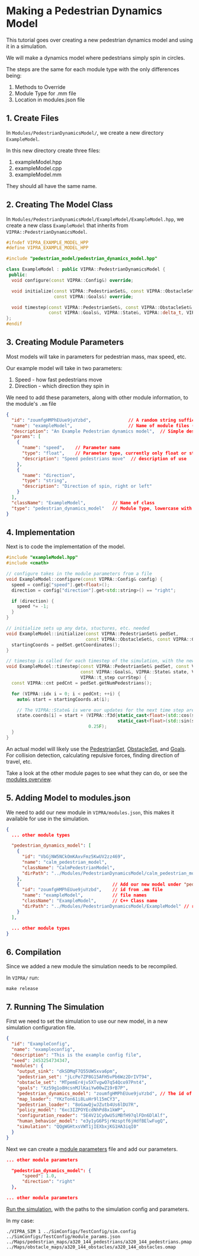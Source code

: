 # Making a Pedestrian Dynamics Model

This tutorial goes over creating a new pedestrian dynamics model and using it in a simulation.

We will make a dynamics model where pedestrians simply spin in circles.

The steps are the same for each module type with the only differences being:
1. Methods to Override
2. Module Type for .mm file
3. Location in modules.json file

## 1. Create Files

In `Modules/PedestrianDynamicsModel/`, we create a new directory `ExampleModel`.

In this new directory create three files:
1. exampleModel.hpp
2. exampleModel.cpp
3. exampleModel.mm

They should all have the same name.

## 2. Creating The Model Class

In `Modules/PedestrianDynamicsModel/ExampleModel/ExampleModel.hpp`, we create a new class `ExampleModel` that inherits from `VIPRA::PedestrianDynamicsModel`.

```C++
#ifndef VIPRA_EXAMPLE_MODEL_HPP
#define VIPRA_EXAMPLE_MODEL_HPP

#include "pedestrian_model/pedestrian_dynamics_model.hpp"

class ExampleModel : public VIPRA::PedestrianDynamicsModel {
 public:
  void configure(const VIPRA::Config&) override;

  void initialize(const VIPRA::PedestrianSet&, const VIPRA::ObstacleSet&,
                  const VIPRA::Goals&) override;

  void timestep(const VIPRA::PedestrianSet&, const VIPRA::ObstacleSet&,
                const VIPRA::Goals&, VIPRA::State&, VIPRA::delta_t, VIPRA::t_step) override;
};
#endif
```

## 3. Creating Module Parameters

Most models will take in parameters for pedestrian mass, max speed, etc. 

Our example model will take in two parameters:
1. Speed - how fast pedestrians move
2. Direction - which direction they spin in

We need to add these parameters, along with other module information, to the module's `.mm` file

```JSON
{
  "id": "zoumfgHMPhEUue9juYzbd",              // A random string sufficiently random to reduce likelyhood of collisions
  "name": "exampleModel",                     // Name of module files (exampleModel.hpp, exampleModel.cpp, exampleModel.mm)
  "description": "An Example Pedestrian dynamics model",  // Simple description, not used right now but will be in the future
  "params": [
    { 
      "name": "speed",    // Parameter name
      "type": "float",    // Parameter type, currently only float or string
      "description": "Speed pedestrians move"  // description of use
    },
    {
      "name": "direction",
      "type": "string",
      "description": "Direction of spin, right or left"
    }
  ],
  "className": "ExampleModel",          // Name of class
  "type": "pedestrian_dynamics_model"   // Module Type, lowercase with spaces replaced by underscores
}
```

## 4. Implementation

Next is to code the implementation of the model.

```C++
#include "exampleModel.hpp"
#include <cmath>

// configure takes in the module parameters from a file
void ExampleModel::configure(const VIPRA::Config& config) {
  speed = config["speed"].get<float>();
  direction = config["direction"].get<std::string>() == "right";

  if (direction) {
    speed *= -1;
  }
}

// initialize sets up any data, stuctures, etc. needed
void ExampleModel::initialize(const VIPRA::PedestrianSet& pedSet,
                              const VIPRA::ObstacleSet&, const VIPRA::Goals&) {
  startingCoords = pedSet.getCoordinates();
}

// timestep is called for each timestep of the simulation, with the new positions/velocities being placed in the passed in VIPRA::State&
void ExampleModel::timestep(const VIPRA::PedestrianSet& pedSet, const VIPRA::ObstacleSet&,
                            const VIPRA::Goals&, VIPRA::State& state, VIPRA::delta_t dT,
                            VIPRA::t_step currStep) {
  const VIPRA::cnt pedCnt = pedSet.getNumPedestrians();

  for (VIPRA::idx i = 0; i < pedCnt; ++i) {
    auto& start = startingCoords.at(i);

    // The VIPRA::State& is were our updates for the next time step are placed
    state.coords[i] = start + (VIPRA::f3d{static_cast<float>(std::cos(speed * currStep * dT)),
                                          static_cast<float>(std::sin(speed * currStep * dT))} *
                               0.25F);
  }
}
```

An actual model will likely use the [PedestrianSet](../Modules/PedestrianSet.md), [ObstacleSet](../Modules/ObstacleSet.md), and [Goals](../Modules/Goals.md).
For collision detection, calculating repulsive forces, finding direction of travel, etc.

Take a look at the other module pages to see what they can do, or see the [modules overview](../Modules/ModulesOverview.md).

## 5. Adding Model to modules.json

We need to add our new module in `VIPRA/modules.json`, this makes it available for use in the simulation.

```JSON
{
  ... other module types

  "pedestrian_dynamics_model": [
    {
      "id": "VbGjNW5NCkOmKAxvFmz5KwUV2zz469",
      "name": "calm_pedestrian_model",
      "className": "CalmPedestrianModel",
      "dirPath": "../Modules/PedestrianDynamicsModel/calm_pedestrian_model"
    },
    {                                   // Add our new model under "pedestrian_dynamics_model"
      "id": "zoumfgHMPhEUue9juYzbd",    // id from .mm file
      "name": "exampleModel",           // file names
      "className": "ExampleModel",      // C++ Class name
      "dirPath": "../Modules/PedestrianDynamicsModel/ExampleModel" // relative or absolute path to module directory (relative from VIPRA/ directory)
    }
  ],

  ... other module types
}
```

## 6. Compilation

Since we added a new module the simulation needs to be recompiled.

In `VIPRA/` run:
```
make release
```

## 7. Running The Simulation

First we need to set the simulation to use our new model, in a new simulation configuration file.

```JSON
{
  "id": "ExampleConfig",
  "name": "exampleconfig",
  "description": "This is the example config file",
  "seed": 2453254734347,
  "modules": {
    "output_sink": "dkSDMqF7Q55UWSxva6pm",
    "pedestrian_set": "jLcPe7ZP8G15AFH5vPb6Wz2DrIVT94",
    "obstacle_set": "MTpemEr4jv5XTvgwO7q54Qco97Pnt4",
    "goals": "Xz59g1o8HcsnMJlKaiYw00wZ19rB7P",
    "pedestrian_dynamics_model": "zoumfgHMPhEUue9juYzbd", // The id of our new model module
    "map_loader": "YKzTon61i8LuHr9l15mCY3",
    "pedestrian_loader": "8oGawQjwJZutb4Us6lDU7R",
    "policy_model": "6xc3IZPOYEcdNhPd8x1kWP",
    "configuration_reader": "5E4V21CyOwU5iMBfH97qlFDn6DlAlf",
    "human_behavior_model": "e3y1yG6PSjrWzsptf6jHdfBElwFugQ",
    "simulation": "QQgWGHtxsVWT1jIEXbxjKG1HA3iqI0"
  }
}
```

Next we can create a [module parameters](../Modules/Parameters.md) file and add our parameters.

```JSON
... other module parameters

  "pedestrian_dynamics_model": {
      "speed": 1.0,
      "direction": "right"
  },

... other module parameters
```

[Run the simulation](../../ResearcherFiles/Running.md), with the paths to the simulation config and parameters.

In my case:
```
./VIPRA_SIM 1 ../SimConfigs/TestConfig/sim.config ../SimConfigs/TestConfig/module_params.json ../Maps/pedestrian_maps/a320_144_pedestrians/a320_144_pedestrians.pmap ../Maps/obstacle_maps/a320_144_obstacles/a320_144_obstacles.omap
```